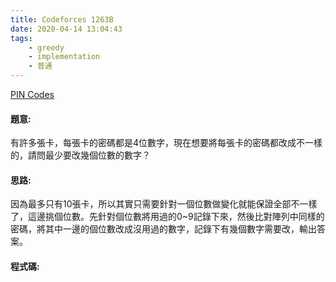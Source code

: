 ```yaml
---
title: Codeforces 1263B
date: 2020-04-14 13:04:43
tags:
    - greedy
    - implementation
    - 普通
---
```

[PIN Codes](https://codeforces.com/problemset/problem/1263/B)


#### 題意:
有許多張卡，每張卡的密碼都是4位數字，現在想要將每張卡的密碼都改成不一樣的，請問最少要改幾個位數的數字？
<!-- more -->
#### 思路:
因為最多只有10張卡，所以其實只需要針對一個位數做變化就能保證全部不一樣了，這邊挑個位數。先針對個位數將用過的0~9記錄下來，然後比對陣列中同樣的密碼，將其中一邊的個位數改成沒用過的數字，記錄下有幾個數字需要改，輸出答案。

#### 程式碼:
<script src="https://gist.github.com/Daviswww/b59af905ca283d646dbe25d93f73d09b.js"></script>